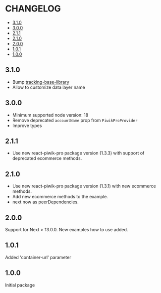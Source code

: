 # CHANGELOG

* [3.1.0](#3.1.0)
* [3.0.0](#3.0.0)
* [2.1.1](#2.1.1)
* [2.1.0](#2.1.0)
* [2.0.0](#2.0.0)
* [1.0.1](#1.0.1)
* [1.0.0](#1.0.0)

## 3.1.0
- Bump [tracking-base-library](https://github.com/PiwikPRO/tracking-base-library/releases/tag/1.2.0)
- Allow to customize data layer name

## 3.0.0
- Minimum supported node version: 18
- Remove deprecated `accountName` prop from `PiwikProProvider`
- Improve types

## 2.1.1

- Use new react-piwik-pro package version (1.3.3) with support of deprecated ecommerce methods.

## 2.1.0

- Use new react-piwik-pro package version (1.3.1) with new ecommerce methods.
- Add new ecommerce methods to the example.
- next now as peerDependencies.

## 2.0.0

Support for Next > 13.0.0. New examples how to use added.

## 1.0.1

Added 'container-url' parameter

## 1.0.0

Initial package
